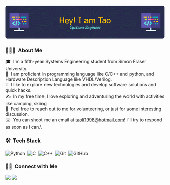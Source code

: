 ![Header](./github-header-image.png)

### 👨🏻‍💻 &nbsp;About Me

🎓 &nbsp;I'm a fifth-year Systems Engineering student from Simon Fraser University.\
🌱 &nbsp;I am proficient in programming language like C/C++ and python, and Hardware Description Language like VHDL/Verilog.\
💡  &nbsp;I like to explore new technologies and develop software solutions and quick hacks.\
✍️ &nbsp;In my free time, I love exploring and adventuring the world with activities like camping, skiing\
💬 &nbsp;Feel free to reach out to me for volunteering, or just for some interesting discussion.\
✉️ &nbsp;You can shoot me an email at taoli1998@hotmail.com! I'll try to respond as soon as I can.\

### 🛠 &nbsp;Tech Stack

![Python](https://img.shields.io/badge/-Python-05122A?style=flat&logo=python)&nbsp;
![C](https://img.shields.io/badge/-C-05122A?style=flat&logo=C&logoColor=A8B9CC)&nbsp;
![C++](https://img.shields.io/badge/-C++-05122A?style=flat&logo=C%2B%2B&logoColor=00599C)&nbsp;
![Git](https://img.shields.io/badge/-Git-05122A?style=flat&logo=git)&nbsp;
![GitHub](https://img.shields.io/badge/-GitHub-05122A?style=flat&logo=github)&nbsp;

### 🤝🏻 &nbsp;Connect with Me

<p align="left">
<a href="https://www.linkedin.com/in/taolieng"><img src="https://img.shields.io/badge/linkedin-%230077B5.svg?style=for-the-badge&logo=linkedin&logoColor=white"/></a>
<a href="taoli1998@hotmail.com"><img src="https://img.shields.io/badge/Gmail-D14836?style=for-the-badge&logo=gmail&logoColor=white"/></a>
</p>
